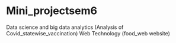 # Mini_projectsem6
Data science and big data analytics (Analysis of Covid_statewise_vaccination)
Web Technology (food_web website)
